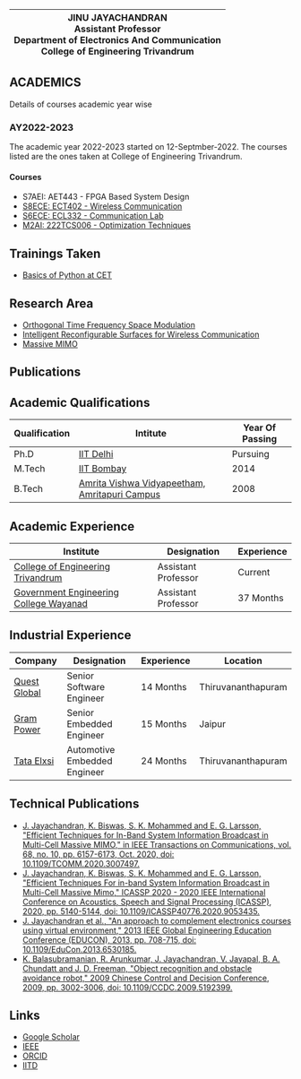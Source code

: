 |JINU JAYACHANDRAN<br />Assistant Professor<br /> Department of Electronics And Communication <br /> College of Engineering Trivandrum<br />|
|-------------------------------------------------------------------------------------------------------------------------------------|
## ACADEMICS
Details of courses academic year wise
### AY2022-2023
The academic year 2022-2023 started on 12-Septmber-2022. The courses listed are the ones taken at College of Engineering Trivandrum.
#### Courses
+  S7AEI: AET443 - FPGA Based System Design
+ [S8ECE: ECT402 - Wireless Communication](ect402wc.md)
+ [S6ECE: ECL332 - Communication Lab](ecl332cl.md)
+ [M2AI: 222TCS006 - Optimization Techniques](222tcs006ot.md)

## Trainings Taken
+ [Basics of Python at CET](pythonbasics.md)

## Research Area
+ [Orthogonal Time Frequency Space Modulation](https://ieeexplore.ieee.org/abstract/document/7925924)
+ [Intelligent Reconfigurable Surfaces for Wireless Communication](https://www.youtube.com/watch?v=PmTjNGabrkA)
+ [Massive MIMO](https://ieeexplore.ieee.org/document/6736761)

## Publications

## Academic Qualifications
|Qualification|Intitute|Year Of Passing|
|---------------|----------|-----------------|
|Ph.D           |[IIT Delhi](www.ee.iitd.ac.in) | Pursuing        |
|M.Tech         |[IIT Bombay](www.ee.iitb.ac.in)| 2014            |
|B.Tech         |[Amrita Vishwa Vidyapeetham, Amritapuri Campus](https://www.amrita.edu/program/btech-electronics-and-communication-engineering/)| 2008|

## Academic Experience
|Institute|Designation|Experience|
|---------|-------------|------------|
|[College of Engineering Trivandrum](https://www.ee.cet.ac.in/)|Assistant Professor|Current|
|[Government Engineering College Wayanad](https://www.gecwyd.ac.in/)|Assistant Professor|37 Months|


## Industrial Experience
|Company|Designation|Experience|Location|
|---------|-------------|------------|----------|
|[Quest Global](https://www.quest-global.com/)|Senior Software Engineer|14 Months|Thiruvananthapuram|
|[Gram Power](https://www.grampower.com/)|Senior Embedded Engineer|15 Months|Jaipur|
|[Tata Elxsi](https://www.tataelxsi.com/)|Automotive Embedded Engineer|24 Months|Thiruvananthapuram|


## Technical Publications
+ [J. Jayachandran, K. Biswas, S. K. Mohammed and E. G. Larsson, "Efficient Techniques for In-Band System Information Broadcast in Multi-Cell Massive MIMO," in IEEE Transactions on Communications, vol. 68, no. 10, pp. 6157-6173, Oct. 2020, doi: 10.1109/TCOMM.2020.3007497.](https://ieeexplore.ieee.org/document/9133545)
+ [J. Jayachandran, K. Biswas, S. K. Mohammed and E. G. Larsson, "Efficient Techniques For in-band System Information Broadcast in Multi-Cell Massive Mimo," ICASSP 2020 - 2020 IEEE International Conference on Acoustics, Speech and Signal Processing (ICASSP), 2020, pp. 5140-5144, doi: 10.1109/ICASSP40776.2020.9053435. ](https://ieeexplore.ieee.org/document/9053435)
+ [J. Jayachandran et al., "An approach to complement electronics courses using virtual environment," 2013 IEEE Global Engineering Education Conference (EDUCON), 2013, pp. 708-715, doi: 10.1109/EduCon.2013.6530185. ](https://ieeexplore.ieee.org/document/6530185)
+ [K. Balasubramanian, R. Arunkumar, J. Jayachandran, V. Jayapal, B. A. Chundatt and J. D. Freeman, "Object recognition and obstacle avoidance robot," 2009 Chinese Control and Decision Conference, 2009, pp. 3002-3006, doi: 10.1109/CCDC.2009.5192399. ](https://ieeexplore.ieee.org/document/5192399)
## Links
+ [Google Scholar](https://scholar.google.co.in/citations?user=JaImdO8AAAAJ&hl=en)
+ [IEEE](https://ieeexplore.ieee.org/author/37088469967)
+ [ORCID](https://orcid.org/0000-0002-3167-4986)
+ [IITD](iitd.md)
